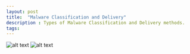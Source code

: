 ```yaml
---
layout: post
title:  "Malware Classification and Delivery"
description : Types of Malware Classification and Delivery methods.
tags: 
---
```



![alt text](https://Rayferrufino.github.io/assets/th1.png "Logo Title Text 1")
![alt text](https://Rayferrufino.github.io/assets/mal3.png "Logo Title Text 1")



